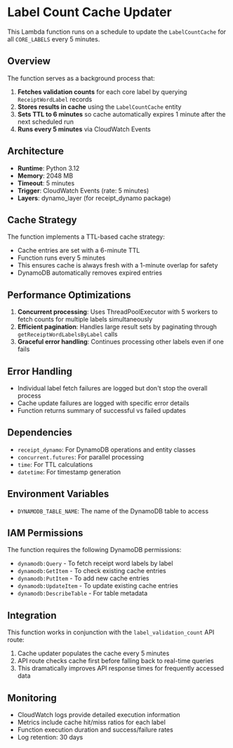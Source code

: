 # Label Count Cache Updater

This Lambda function runs on a schedule to update the `LabelCountCache` for all `CORE_LABELS` every 5 minutes.

## Overview

The function serves as a background process that:

1. **Fetches validation counts** for each core label by querying `ReceiptWordLabel` records
2. **Stores results in cache** using the `LabelCountCache` entity
3. **Sets TTL to 6 minutes** so cache automatically expires 1 minute after the next scheduled run
4. **Runs every 5 minutes** via CloudWatch Events

## Architecture

- **Runtime**: Python 3.12
- **Memory**: 2048 MB
- **Timeout**: 5 minutes
- **Trigger**: CloudWatch Events (rate: 5 minutes)
- **Layers**: dynamo_layer (for receipt_dynamo package)

## Cache Strategy

The function implements a TTL-based cache strategy:

- Cache entries are set with a 6-minute TTL
- Function runs every 5 minutes
- This ensures cache is always fresh with a 1-minute overlap for safety
- DynamoDB automatically removes expired entries

## Performance Optimizations

1. **Concurrent processing**: Uses ThreadPoolExecutor with 5 workers to fetch counts for multiple labels simultaneously
2. **Efficient pagination**: Handles large result sets by paginating through `getReceiptWordLabelsByLabel` calls
3. **Graceful error handling**: Continues processing other labels even if one fails

## Error Handling

- Individual label fetch failures are logged but don't stop the overall process
- Cache update failures are logged with specific error details
- Function returns summary of successful vs failed updates

## Dependencies

- `receipt_dynamo`: For DynamoDB operations and entity classes
- `concurrent.futures`: For parallel processing
- `time`: For TTL calculations
- `datetime`: For timestamp generation

## Environment Variables

- `DYNAMODB_TABLE_NAME`: The name of the DynamoDB table to access

## IAM Permissions

The function requires the following DynamoDB permissions:

- `dynamodb:Query` - To fetch receipt word labels by label
- `dynamodb:GetItem` - To check existing cache entries
- `dynamodb:PutItem` - To add new cache entries
- `dynamodb:UpdateItem` - To update existing cache entries
- `dynamodb:DescribeTable` - For table metadata

## Integration

This function works in conjunction with the `label_validation_count` API route:

1. Cache updater populates the cache every 5 minutes
2. API route checks cache first before falling back to real-time queries
3. This dramatically improves API response times for frequently accessed data

## Monitoring

- CloudWatch logs provide detailed execution information
- Metrics include cache hit/miss ratios for each label
- Function execution duration and success/failure rates
- Log retention: 30 days
